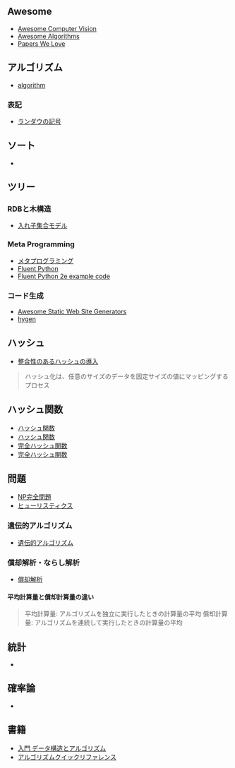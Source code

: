 ## Awesome
- [Awesome Computer Vision](https://github.com/jbhuang0604/awesome-computer-vision "Awesome Computer Vision")
- [Awesome Algorithms](https://github.com/tayllan/awesome-algorithms#awesome-algorithms "Awesome Algorithms")
- [Papers We Love](https://github.com/papers-we-love/papers-we-love#readme "Papers We Love")
## アルゴリズム
- [algorithm](https://ja.wikipedia.org/wiki/%E3%82%A2%E3%83%AB%E3%82%B4%E3%83%AA%E3%82%BA%E3%83%A0 "algorithm")
### 表記
- [ランダウの記号](https://ja.wikipedia.org/wiki/%E3%83%A9%E3%83%B3%E3%83%80%E3%82%A6%E3%81%AE%E8%A8%98%E5%8F%B7 "ランダウの記号")
## ソート
- []()
## ツリー
### RDBと木構造
- [入れ子集合モデル](https://gihyo.jp/dev/serial/01/sql_academy2/000501)
### Meta Programming
- [メタプログラミング](https://ja.wikipedia.org/wiki/%E3%83%A1%E3%82%BF%E3%83%97%E3%83%AD%E3%82%B0%E3%83%A9%E3%83%9F%E3%83%B3%E3%82%B0 "メタプログラミング")
- [Fluent Python](https://www.oreilly.co.jp/books/9784873118178/ "Fluent Python")
- [Fluent Python 2e example code](https://github.com/fluentpython/example-code-2e "Fluent Python 2e example code")
### コード生成
- [Awesome Static Web Site Generators](https://github.com/myles/awesome-static-generators#awesome-static-web-site-generators "Awesome Static Web Site Generators")
- [hygen](https://www.npmjs.com/package/hygen "hygen")
## ハッシュ
- [整合性のあるハッシュの導入](https://itnext.io/introducing-consistent-hashing-9a289769052e "整合性のあるハッシュの導入")
> ハッシュ化は、任意のサイズのデータ​​を固定サイズの値にマッピングするプロセス
## ハッシュ関数
- [ハッシュ関数](https://medium-company.com/%E3%83%8F%E3%83%83%E3%82%B7%E3%83%A5%E9%96%A2%E6%95%B0/ "ハッシュ関数")
- [ハッシュ関数](https://ja.wikipedia.org/wiki/%E3%83%8F%E3%83%83%E3%82%B7%E3%83%A5%E9%96%A2%E6%95%B0 "ハッシュ関数")
- [完全ハッシュ関数](https://academic-accelerator.com/encyclopedia/jp/perfect-hash-function "完全ハッシュ関数")
- [完全ハッシュ関数](https://ja.wikipedia.org/wiki/%E8%A1%9D%E7%AA%81_(%E8%A8%88%E7%AE%97%E6%A9%9F%E7%A7%91%E5%AD%A6) "完全ハッシュ関数")
## 問題
- [NP完全問題](https://ja.wikipedia.org/wiki/NP%E5%AE%8C%E5%85%A8%E5%95%8F%E9%A1%8C)
- [ヒューリスティクス](https://ja.wikipedia.org/wiki/%E3%83%92%E3%83%A5%E3%83%BC%E3%83%AA%E3%82%B9%E3%83%86%E3%82%A3%E3%83%83%E3%82%AF)
### 遺伝的アルゴリズム
- [遺伝的アルゴリズム]()
### 償却解析・ならし解析
- [償却解析](https://scrapbox.io/layerx/%E5%84%9F%E5%8D%B4%E8%A7%A3%E6%9E%90)
#### 平均計算量と償却計算量の違い
> 平均計算量: アルゴリズムを独立に実行したときの計算量の平均
> 償却計算量: アルゴリズムを連続して実行したときの計算量の平均
## 統計
- []()
## 確率論
- []()
## 書籍
- [入門 データ構造とアルゴリズム](https://www.oreilly.co.jp/books/9784873116341/ "入門 データ構造とアルゴリズム")
- [アルゴリズムクイックリファレンス](https://www.oreilly.co.jp/books/9784873117850/ "アルゴリズムクイックリファレンス")
